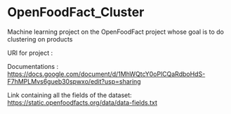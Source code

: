 # OpenFoodFact_Cluster
Machine learning project on the OpenFoodFact project whose goal is to do clustering on products

URl for project :

Documentations : https://docs.google.com/document/d/1MhWQtcY0oPlCQaRdboHdS-F7hMPLMvs6gueb30spwxo/edit?usp=sharing

Link containing all the fields of the dataset:
https://static.openfoodfacts.org/data/data-fields.txt


